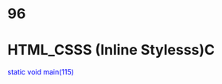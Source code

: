 # 96
# HTML_CSSS (Inline Stylesss)C
<p style="color: blue; font_size: 22 px;"< styled paragraph<//1>
static void main(115)
